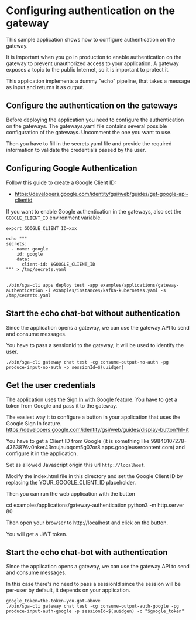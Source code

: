 # Configuring authentication on the gateway

This sample application shows how to configure authentication on the gateway.

It is important when you go in production to enable authentication on the gateway to prevent unauthorized access to your application.
A gateway exposes a topic to the public Internet, so it is important to protect it.

This application implements a dummy "echo" pipeline, that takes a message as input and returns it as output.

## Configure the authentication on the gateways

Before deploying the application you need to configure the authentication on the gateways.
The gateways.yaml file contains several possible configuration of the gateways.
Uncomment the one you want to use.

Then you have to fill in the secrets.yaml file and provide the required information to validate the credentials
passed by the user.

## Configuring Google Authentication

Follow this guide to create a Google Client ID:
- https://developers.google.com/identity/gsi/web/guides/get-google-api-clientid

If you want to enable Google authentication in the gateways, also set the `GOOGLE_CLIENT_ID` environment variable.

```
export GOOGLE_CLIENT_ID=xxx

echo """
secrets:
  - name: google
    id: google
    data:
      client-id: $GOOGLE_CLIENT_ID
""" > /tmp/secrets.yaml
```
## 
```
./bin/sga-cli apps deploy test -app examples/applications/gateway-authentication -i examples/instances/kafka-kubernetes.yaml -s /tmp/secrets.yaml
```

## Start the echo chat-bot without authentication
Since the application opens a gateway, we can use the gateway API to send and consume messages.

You have to pass a sessionId to the gateway, it will be used to identify the user.

```
./bin/sga-cli gateway chat test -cg consume-output-no-auth -pg produce-input-no-auth -p sessionId=$(uuidgen)
```


## Get the user credentials

The application uses the [Sign In with Google](https://developers.google.com/identity/gsi/web/guides/overview) feature.
You have to get a token from Google and pass it to the gateway.

The easiest way it to configure a button in your application that uses the Google Sign In feature.
https://developers.google.com/identity/gsi/web/guides/display-button?hl=it

You have to get a Client ID from Google (it is something like 99840107278-4363876v0hker43roujaubqom5g07or8.apps.googleusercontent.com)
and configure it in the application.

Set as allowed Javascript origin this url `http://localhost`.

Modify the index.html file in this directory and set the Google Client ID by replacing the YOUR_GOOGLE_CLIENT_ID placeholder.

Then you can run the web application with the button 

cd examples/applications/gateway-authentication
python3 -m http.server 80

Then open your browser to http://localhost and click on the button.

You will get a JWT token.


## Start the echo chat-bot with authentication
Since the application opens a gateway, we can use the gateway API to send and consume messages.

In this case there's no need to pass a sessionId since the session will be per-user by default,
it depends on your application.

```
google_token=the-token-you-got-above
./bin/sga-cli gateway chat test -cg consume-output-auth-google -pg produce-input-auth-google -p sessionId=$(uuidgen) -c "$google_token"
```

